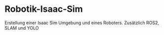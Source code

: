 # Robotik-Isaac-Sim
Erstellung einer Isaac Sim Umgebung und eines Roboters. Zusätzlich ROS2, SLAM und YOLO
